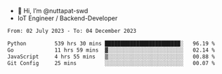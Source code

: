- 👋 Hi, I’m @nuttapat-swd
- IoT Engineer / Backend-Developer

<!--START_SECTION:waka-->

```txt
From: 02 July 2023 - To: 04 December 2023

Python         539 hrs 30 mins ████████████████████████░   96.19 %
Go             11 hrs 59 mins  ▓░░░░░░░░░░░░░░░░░░░░░░░░   02.14 %
JavaScript     4 hrs 55 mins   ▒░░░░░░░░░░░░░░░░░░░░░░░░   00.88 %
Git Config     25 mins         ░░░░░░░░░░░░░░░░░░░░░░░░░   00.07 %
```

<!--END_SECTION:waka-->
